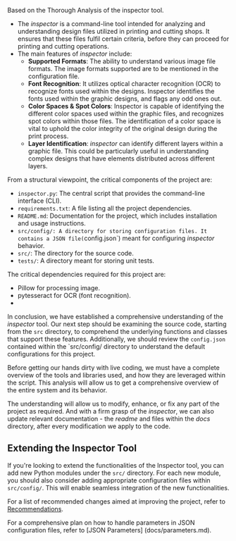 Based on the Thorough Analysis of the inspector tool.


- The *inspector* is a command-line tool intended for analyzing and understanding design files utilized in printing and cutting shops. It ensures that these files fulfil certain criteria, before they can proceed for printing and cutting operations.
- The main features of *inspector* include:
  - **Supported Formats**: The ability to understand various image file formats. The image formats supported are to be mentioned in the configuration file.
  - **Font Recognition**: It utilizes optical character recognition (OCR) to recognize fonts used within the designs. Inspector identifies the fonts used within the graphic designs, and flags any odd ones out.
  - **Color Spaces & Spot Colors**: Inspector is capable of identifying the different color spaces used within the graphic files, and recognizes spot colors within those files. The identification of a color space is vital to uphold the color integrity of the original design during the print process.
  - **Layer Identification**: *inspector* can identify different layers within a graphic file. This could be particularly useful in understanding complex designs that have elements distributed across different layers.


From a structural viewpoint, the critical components of the project are:
- `inspector.py`: The central script that provides the command-line interface (CLI).
- `requirements.txt`: A file listing all the project dependencies.
- `README.md`: Documentation for the project, which includes installation and usage instructions.
- `src/config/: A directory for storing configuration files. It contains a JSON file(`config.json`) meant for configuring *inspector* behavior.
- `src/`: The directory for the source code.
- `tests/`: A directory meant for storing unit tests.


The critical dependencies required for this project are:
- Pillow for processing image.
- pytesseract for OCR (font recognition).
- 

In conclusion, we have established a comprehensive understanding of the *inspector* tool. Our next step should be examining the source code, starting from the `src` directory, to comprehend the underlying functions and classes that support these features. Additionally, we should review the `config.json` contained within the `src/config/ directory to understand the default configurations for this project.


Before getting our hands dirty with live coding, we must have a complete overview of the tools and libraries used, and how they are leveraged within the script. This analysis will allow us to get a comprehensive overview of the entire system and its behavior.


The understanding will allow us to modify, enhance, or fix any part of the project as required. And with a firm grasp of the *inspector*, we can also update relevant documentation - the *readme* and files within the *docs* directory, after every modification we apply to the code.


## Extending the Inspector Tool
If you're looking to extend the functionalities of the Inspector tool, you can add new Python modules under the `src/` directory. For each new module, you should also consider adding appropriate configuration files within `src/config/`. This will enable seamless integration of the new functionalities.

For a list of recommended changes aimed at improving the project, refer to [Recommendations](docs/recommendations.md).

For a comprehensive plan on how to handle parameters in JSON configuration files, refer to [JSON Parameters] (docs/parameters.md).